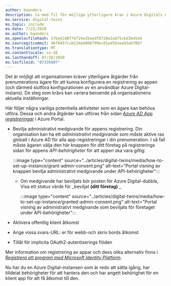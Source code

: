 ```yaml
---
author: baanders
description: ta med fil för möjliga ytterligare krav i Azure Digitals dubbla installations program
ms.service: digital-twins
ms.topic: include
ms.date: 7/22/2020
ms.author: baanders
ms.openlocfilehash: 57be62d0f74f19e35eedf8720e2a6f5cbd3b45d4
ms.sourcegitcommit: 46f8457ccb224eb000799ec81ed5b3ea93a6f06f
ms.translationtype: MT
ms.contentlocale: sv-SE
ms.lasthandoff: 07/28/2020
ms.locfileid: "87335807"
---
```

Det är möjligt att organisationen kräver ytterligare åtgärder från prenumerations ägare för att kunna konfigurera en registrering av appen (och därmed slutföra konfigurationen av en användbar Azure Digital-instans). De steg som krävs kan variera beroende på organisationens aktuella inställningar.

Här följer några vanliga potentiella aktiviteter som en ägare kan behöva utföra. Dessa och andra åtgärder kan utföras från sidan [*Azure AD App registreringar*](https://portal.azure.com/#blade/Microsoft_AAD_IAM/ActiveDirectoryMenuBlade/RegisteredApps) i Azure Portal.
* Bevilja administrativt medgivande för appens registrering. Din organisation kan ha ett *administrativt medgivande som måste* aktive ras globalt i Azure AD för alla app-registreringar i din prenumeration. I så fall måste ägaren välja den här knappen för ditt företag på registrerings sidan för appens *API-behörigheter* för att appen ska vara giltig:

    :::image type="content" source="../articles/digital-twins/media/how-to-set-up-instance/grant-admin-consent.png" alt-text="Portal visning av knappen bevilja administrativt medgivande under API-behörigheter":::
  - Om medgivande har beviljats bör posten för Azure Digital-dubbla, Visa ett *status* värde för _beviljat **(ditt företag)** _
   
    :::image type="content" source="../articles/digital-twins/media/how-to-set-up-instance/granted-admin-consent.png" alt-text="Portal visning av administrativt medgivande som beviljats för företaget under API-behörigheter":::
* Aktivera offentlig klient åtkomst
* Ange vissa svars-URL: er för webb-och skriv bords åtkomst
* Tillåt för implicita OAuth2-autentiserings flöden

Mer information om registrering av appar och dess olika alternativ finns i [*Registrera ett program med Microsoft Identity Platform*](https://docs.microsoft.com/graph/auth-register-app-v2).

Nu har du en Azure Digital-instansen som är redo att sätta igång, har tilldelat behörigheter för att hantera den och har angett behörighet för en klient app för att få åtkomst till den.